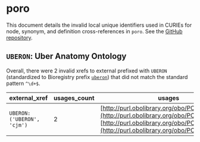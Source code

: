 # poro

This document details the invalid local unique identifiers used in CURIEs
for node, synonym, and definition cross-references in `poro`. See the [GitHub repository](https://github.com/obophenotype/porifera-ontology).


## `UBERON`: Uber Anatomy Ontology

Overall, there were 2 invalid
xrefs to external prefixed with `UBERON` (standardized to Bioregistry
prefix [`uberon`](https://bioregistry.io/uberon)) that
did not match the standard pattern `^\d+$`.

| external_xref              |   usages_count | usages                                                                                                                                                                                 |
|----------------------------|----------------|----------------------------------------------------------------------------------------------------------------------------------------------------------------------------------------|
| `UBERON:('UBERON', 'cjm')` |              2 | [http://purl.obolibrary.org/obo/PORO_0000044](http://purl.obolibrary.org/obo/PORO_0000044), [http://purl.obolibrary.org/obo/PORO_0000101](http://purl.obolibrary.org/obo/PORO_0000101) |

